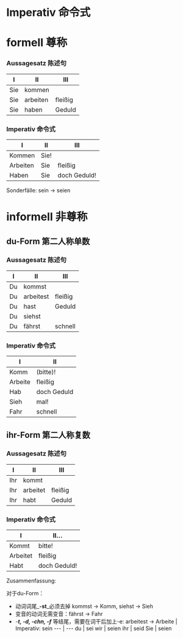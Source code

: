 <!-- source: https://www.notion.so/Imperativ-904633f18e81404ca8af098c661e3c3f -->

# Imperativ 命令式

# formell 尊称

### Aussagesatz 陈述句

I | II | III
--- | --- | ---
Sie | kommen | 
Sie | arbeiten | fleißig
Sie | haben | Geduld

### Imperativ 命令式

I | II | III
--- | --- | ---
Kommen  | Sie! | 
Arbeiten | Sie | fleißig
Haben | Sie | doch Geduld!

Sonderfälle: sein → seien

# informell 非尊称

## du-Form 第二人称单数

### Aussagesatz 陈述句

I | II | III
--- | --- | ---
Du | kommst | 
Du | arbeitest | fleißig
Du  | hast | Geduld
Du | siehst | 
Du | fährst | schnell

### Imperativ 命令式

I | II
--- | ---
Komm | (bitte)!
Arbeite | fleißig
Hab | doch Geduld
Sieh | mal!
Fahr | schnell

## ihr-Form 第二人称复数

### Aussagesatz 陈述句

I | II | III
--- | --- | ---
Ihr | kommt | 
Ihr | arbeitet | fleißig
Ihr | habt | Geduld

### Imperativ 命令式

I | II…
--- | ---
Kommt | bitte!
Arbeitet | fleißig
Habt | doch Geduld!

Zusammenfassung:

对于du-Form：

- 动词词尾_**-st**_必须去掉 kommst → Komm, siehst → Sieh
- 变音的动词无需变音：fährst → Fahr
- -_**t, -d, -chn, -f**_ 等结尾，需要在词干后加上-e: arbeitest → Arbeite
 | Imperativ: sein
--- | ---
du | sei
wir | seien
ihr | seid
Sie | seien

